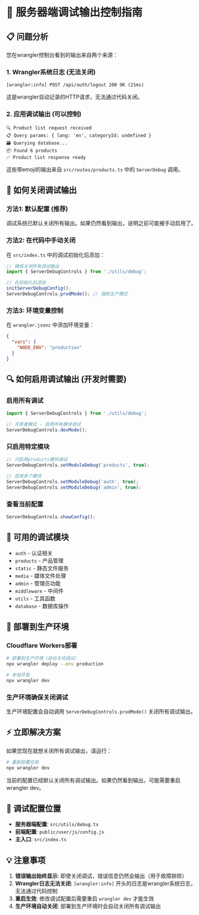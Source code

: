 # 🔧 服务器端调试输出控制指南

## 📋 **问题分析**

您在wrangler控制台看到的输出来自两个来源：

### 1. **Wrangler系统日志** (无法关闭)
```
[wrangler:info] POST /api/auth/logout 200 OK (21ms)
```
这是wrangler自动记录的HTTP请求，无法通过代码关闭。

### 2. **应用调试输出** (可以控制)
```
🔍 Product list request received                                                                                        
📋 Query params: { lang: 'en', categoryId: undefined }                                                                  
🗃️ Querying database...                                                                                                 
📦 Found 6 products                                                                                                     
✅ Product list response ready
```
这些带emoji的输出来自 `src/routes/products.ts` 中的 `ServerDebug` 调用。

## 🎯 **如何关闭调试输出**

### 方法1: 默认配置 (推荐)
调试系统已默认关闭所有输出。如果仍然看到输出，说明之前可能被手动启用了。

### 方法2: 在代码中手动关闭
在 `src/index.ts` 中的调试初始化后添加：

```typescript
// 确保关闭所有调试输出
import { ServerDebugControls } from './utils/debug';

// 在初始化后添加
initServerDebugConfig();
ServerDebugControls.prodMode(); // 强制生产模式
```

### 方法3: 环境变量控制
在 `wrangler.jsonc` 中添加环境变量：

```json
{
  "vars": {
    "NODE_ENV": "production"
  }
}
```

## 🔍 **如何启用调试输出** (开发时需要)

### 启用所有调试
```typescript
import { ServerDebugControls } from './utils/debug';

// 开发者模式 - 启用所有模块调试
ServerDebugControls.devMode();
```

### 只启用特定模块
```typescript
// 只启用products模块调试
ServerDebugControls.setModuleDebug('products', true);

// 启用多个模块
ServerDebugControls.setModuleDebug('auth', true);
ServerDebugControls.setModuleDebug('admin', true);
```

### 查看当前配置
```typescript
ServerDebugControls.showConfig();
```

## 📁 **可用的调试模块**

- `auth` - 认证相关
- `products` - 产品管理
- `static` - 静态文件服务
- `media` - 媒体文件处理
- `admin` - 管理员功能
- `middleware` - 中间件
- `utils` - 工具函数
- `database` - 数据库操作

## 🚀 **部署到生产环境**

### Cloudflare Workers部署
```bash
# 部署到生产环境（自动关闭调试）
npx wrangler deploy --env production

# 本地开发
npx wrangler dev
```

### 生产环境确保关闭调试
生产环境配置会自动调用 `ServerDebugControls.prodMode()` 关闭所有调试输出。

## ⚡ **立即解决方案**

如果您现在就想关闭所有调试输出，请运行：

```bash
# 重新部署应用
npx wrangler dev
```

当前的配置已经默认关闭所有调试输出。如果仍然看到输出，可能需要重启wrangler dev。

## 🔧 **调试配置位置**

- **服务器端配置**: `src/utils/debug.ts`
- **前端配置**: `public/user/js/config.js`
- **主入口**: `src/index.ts`

## 💡 **注意事项**

1. **错误输出始终显示**: 即使关闭调试，错误信息仍然会输出（用于故障排除）
2. **Wrangler日志无法关闭**: `[wrangler:info]` 开头的日志是wrangler系统日志，无法通过代码控制
3. **重启生效**: 修改调试配置后需要重启 `wrangler dev` 才能生效
4. **生产环境自动关闭**: 部署到生产环境时会自动关闭所有调试输出